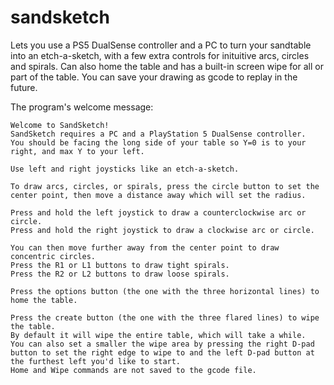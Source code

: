 # sandsketch
Lets you use a PS5 DualSense controller and a PC to turn your sandtable into an etch-a-sketch, with a few extra controls for inituitive arcs, circles and spirals. Can also home the table and has a built-in screen wipe for all or part of the table. You can save your drawing as gcode to replay in the future.

The program's welcome message:

    Welcome to SandSketch!
    SandSketch requires a PC and a PlayStation 5 DualSense controller.
    You should be facing the long side of your table so Y=0 is to your right, and max Y to your left.
    
    Use left and right joysticks like an etch-a-sketch.
    
    To draw arcs, circles, or spirals, press the circle button to set the center point, then move a distance away which will set the radius.
    
    Press and hold the left joystick to draw a counterclockwise arc or circle.
    Press and hold the right joystick to draw a clockwise arc or circle.
    
    You can then move further away from the center point to draw concentric circles.
    Press the R1 or L1 buttons to draw tight spirals.
    Press the R2 or L2 buttons to draw loose spirals.
    
    Press the options button (the one with the three horizontal lines) to home the table.
    
    Press the create button (the one with the three flared lines) to wipe the table.
    By default it will wipe the entire table, which will take a while.
    You can also set a smaller the wipe area by pressing the right D-pad button to set the right edge to wipe to and the left D-pad button at the furthest left you'd like to start.
    Home and Wipe commands are not saved to the gcode file.